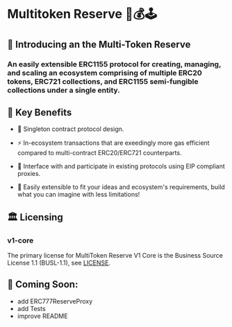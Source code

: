 # Multitoken Reserve 🧠💰🕹️

## 👋 Introducing an the Multi-Token Reserve
### An easily extensible ERC1155 protocol for creating, managing, and scaling an ecosystem comprising of multiple ERC20 tokens, ERC721 collections, and ERC1155 semi-fungible collections under a single entity.

## 🔑 Key Benefits

- 🥇 Singleton contract protocol design.

- ⚡️ In-ecosystem transactions that are exeedingly more gas efficient compared to multi-contract ERC20/ERC721 counterparts.

- 🦾 Interface with and participate in existing protocols using EIP compliant proxies.

- 🌊 Easily extensible to fit your ideas and ecosystem's requirements, build what you can imagine with less limitations!

## 🏛️ Licensing
### v1-core
The primary license for MultiToken Reserve V1 Core is the Business Source License 1.1 (BUSL-1.1), see [LICENSE](https://github.com/DerekJLeong/multitoken-reserve/blob/main/contracts/v1-core/LICENSE).

## 🔮 Coming Soon:
- add ERC777ReserveProxy
- add Tests
- improve README
